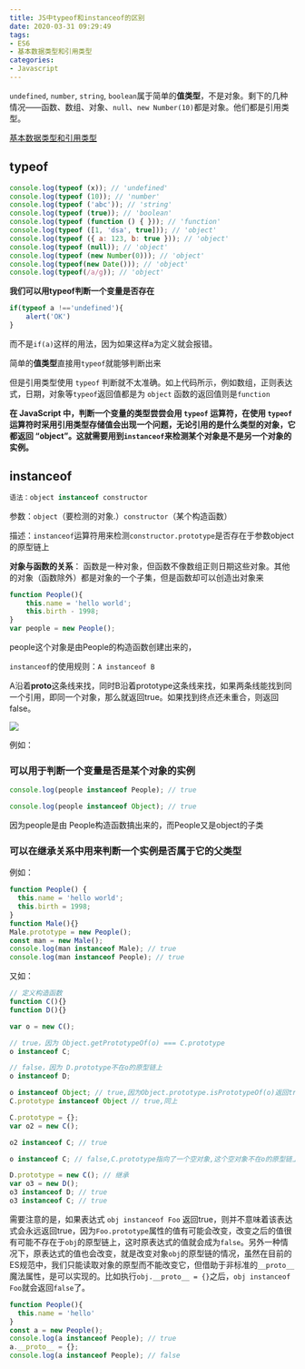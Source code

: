 ```yaml
---
title: JS中typeof和instanceof的区别
date: 2020-03-31 09:29:49
tags: 
- ES6
- 基本数据类型和引用类型
categories:
- Javascript
---
```


 `undefined`, `number`, `string`, `boolean`属于简单的**值类型**，不是对象。剩下的几种情况——函数、数组、对象、`null`、`new Number(10)`都是对象。他们都是引用类型。 

[基本数据类型和引用类型](http://pxc3lp.coding-pages.com/2020/03/16/%E5%9F%BA%E6%9C%AC%E6%95%B0%E6%8D%AE%E7%B1%BB%E5%9E%8B%E5%92%8C%E5%BC%95%E7%94%A8%E6%95%B0%E6%8D%AE%E7%B1%BB%E5%9E%8B/)

## typeof

```javascript
console.log(typeof (x)); // 'undefined'
console.log(typeof (10)); // 'number'
console.log(typeof ('abc')); // 'string'
console.log(typeof (true)); // 'boolean'
console.log(typeof (function () { })); // 'function'
console.log(typeof ([1, 'dsa', true])); // 'object'
console.log(typeof ({ a: 123, b: true })); // 'object'
console.log(typeof (null)); // 'object'
console.log(typeof (new Number(0))); // 'object'
console.log(typeof(new Date())); // 'object'
console.log(typeof(/a/g)); // 'object'
```

**我们可以用typeof判断一个变量是否存在**

```javascript
if(typeof a !=='undefined'){
	alert('OK')
}
```

而不是`if(a)`这样的用法，因为如果这样a为定义就会报错。

简单的**值类型**直接用`typeof`就能够判断出来

但是引用类型使用 `typeof` 判断就不太准确。如上代码所示，例如数组，正则表达式，日期，对象等`typeof`返回值都是为 `object` 函数的返回值则是`function`

**在 JavaScript 中，判断一个变量的类型尝尝会用 `typeof` 运算符，在使用 `typeof` 运算符时采用引用类型存储值会出现一个问题，无论引用的是什么类型的对象，它都返回 “object”。这就需要用到`instanceof`来检测某个对象是不是另一个对象的实例。**

## instanceof

```javascript
语法：object instanceof constructor
```

参数：`object`（要检测的对象.）`constructor`（某个构造函数）

描述：`instanceof`运算符用来检测`constructor.prototype`是否存在于参数object的原型链上

**对象与函数的关系**： 函数是一种对象，但函数不像数组正则日期这些对象。其他的对象（函数除外）都是对象的一个子集，但是函数却可以创造出对象来

```javascript
function People(){
	this.name = 'hello world';
	this.birth - 1998;
}
var people = new People();
```

people这个对象是由People的构造函数创建出来的，

`instanceof`的使用规则：`A instanceof B`

 A沿着**proto**这条线来找，同时B沿着prototype这条线来找，如果两条线能找到同一个引用，即同一个对象，那么就返回true。如果找到终点还未重合，则返回false。 

![](20180203152226402.png)

例如：

### 可以用于判断一个变量是否是某个对象的实例

```javascript
console.log(people instanceof People); // true
```

```javascript
console.log(people instanceof Object); // true
```

因为people是由 People构造函数搞出来的，而People又是object的子类



### 可以在继承关系中用来判断一个实例是否属于它的父类型

例如：

```javascript
function People() {
  this.name = 'hello world';
  this.birth = 1998;
}
function Male(){}
Male.prototype = new People();
const man = new Male();
console.log(man instanceof Male); // true 
console.log(man instanceof People); // true
```

又如：

```javascript
// 定义构造函数
function C(){} 
function D(){} 

var o = new C();

// true，因为 Object.getPrototypeOf(o) === C.prototype
o instanceof C; 

// false，因为 D.prototype不在o的原型链上
o instanceof D; 

o instanceof Object; // true,因为Object.prototype.isPrototypeOf(o)返回true
C.prototype instanceof Object // true,同上

C.prototype = {};
var o2 = new C();

o2 instanceof C; // true

o instanceof C; // false,C.prototype指向了一个空对象,这个空对象不在o的原型链上.

D.prototype = new C(); // 继承
var o3 = new D();
o3 instanceof D; // true
o3 instanceof C; // true
```

需要注意的是，如果表达式 `obj instanceof Foo` 返回true，则并不意味着该表达式会永远返回true，因为`Foo.prototype`属性的值有可能会改变，改变之后的值很有可能不存在于`obj`的原型链上，这时原表达式的值就会成为`false`。另外一种情况下，原表达式的值也会改变，就是改变对象`obj`的原型链的情况，虽然在目前的ES规范中，我们只能读取对象的原型而不能改变它，但借助于非标准的`__proto__`魔法属性，是可以实现的。比如执行`obj.__proto__ = {}`之后，`obj instanceof Foo`就会返回`false`了。

```javascript
function People(){
  this.name = 'hello'
}
const a = new People();
console.log(a instanceof People); // true
a.__proto__ = {};
console.log(a instanceof People); // false
```


